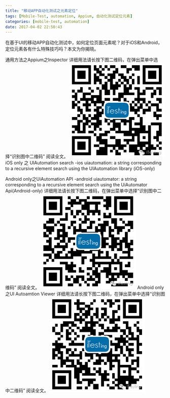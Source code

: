 ```yaml
---
title: "移动APP自动化测试之元素定位"
tags: [Mobile-Test, automation, Appium, 自动化测试定位元素]
categories: [mobile-test, automation]
date: 2017-04-02 22:50:43
---
```

在基于UI的移动APP自动化测试中，如何定位页面元素呢？对于iOS和Android，定位元素各有什么特殊技巧吗？本文为你揭晓。
<!--more-->

通用方法之Appium之Inspector
详细用法请长按下图二维码，在弹出菜单中选择“识别图中二维码” 阅读全文。
![](移动APP自动化测试之元素定位/1.png)
iOS only 之 UIAutomation search
-ios uiautomation: a string corresponding to a recursive element search using the UIAutomation library (iOS-only)

Android only之UiAutomation API
-android uiautomator: a string corresponding to a recursive element search using the UiAutomator Api(Android-only)
详细用法请长按下图二维码，在弹出菜单中选择“识别图中二维码” 阅读全文。 
![](移动APP自动化测试之元素定位/2.png)
Android only 之UI Autoamtion Viewer
详细用法请长按下图二维码，在弹出菜单中选择“识别图中二维码” 阅读全文。 
![](移动APP自动化测试之元素定位/3.png)
